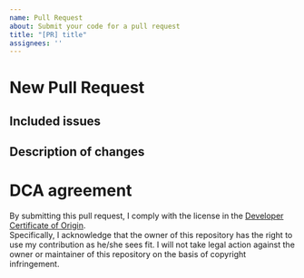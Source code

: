 ```yaml
---
name: Pull Request
about: Submit your code for a pull request
title: "[PR] title"
assignees: ''
---
```


# New Pull Request

## Included issues

## Description of changes


# DCA agreement

By submitting this pull request, I comply with the license in the [Developer Certificate of Origin](../../docs/DCO.md).  
Specifically, I acknowledge that the owner of this repository has the right to use my contribution as he/she sees fit.
I will not take legal action against the owner or maintainer of this repository on the basis of copyright infringement.